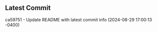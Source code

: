 
## Latest Commit
ca59751 - Update README with latest commit info (2024-08-29 17:00:13 -0400) <Yunxi-Zhou>
